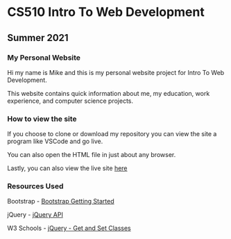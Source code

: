 # CS510 Intro To Web Development

## Summer 2021

### My Personal Website

Hi my name is Mike and this is my personal website project for Intro To Web Development.

This website contains quick information about me, my education, work experience, and computer science projects.

### How to view the site

If you choose to clone or download my repository you can view the site a program like VSCode and go live.

You can also open the HTML file in just about any browser.

Lastly, you can also view the live site [here](https://michaeltothewilson.github.io/cs510-project-me/?#home)

### Resources Used

Bootstrap - [Bootstrap Getting Started](https://getbootstrap.com/docs/5.1/getting-started/introduction/)

jQuery - [jQuery API](https://api.jquery.com/)

W3 Schools - [jQuery - Get and Set Classes](https://www.w3schools.com/jquery/jquery_css_classes.asp)
